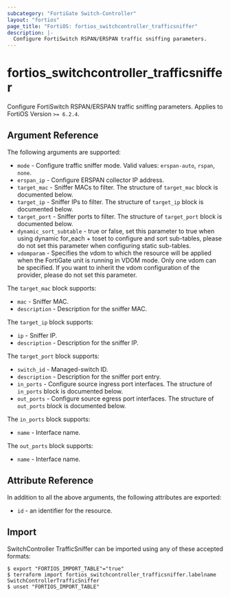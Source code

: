 ```yaml
---
subcategory: "FortiGate Switch-Controller"
layout: "fortios"
page_title: "FortiOS: fortios_switchcontroller_trafficsniffer"
description: |-
  Configure FortiSwitch RSPAN/ERSPAN traffic sniffing parameters.
---
```


# fortios_switchcontroller_trafficsniffer
Configure FortiSwitch RSPAN/ERSPAN traffic sniffing parameters. Applies to FortiOS Version `>= 6.2.4`.

## Argument Reference

The following arguments are supported:

* `mode` - Configure traffic sniffer mode. Valid values: `erspan-auto`, `rspan`, `none`.
* `erspan_ip` - Configure ERSPAN collector IP address.
* `target_mac` - Sniffer MACs to filter. The structure of `target_mac` block is documented below.
* `target_ip` - Sniffer IPs to filter. The structure of `target_ip` block is documented below.
* `target_port` - Sniffer ports to filter. The structure of `target_port` block is documented below.
* `dynamic_sort_subtable` - true or false, set this parameter to true when using dynamic for_each + toset to configure and sort sub-tables, please do not set this parameter when configuring static sub-tables.
* `vdomparam` - Specifies the vdom to which the resource will be applied when the FortiGate unit is running in VDOM mode. Only one vdom can be specified. If you want to inherit the vdom configuration of the provider, please do not set this parameter.

The `target_mac` block supports:

* `mac` - Sniffer MAC.
* `description` - Description for the sniffer MAC.

The `target_ip` block supports:

* `ip` - Sniffer IP.
* `description` - Description for the sniffer IP.

The `target_port` block supports:

* `switch_id` - Managed-switch ID.
* `description` - Description for the sniffer port entry.
* `in_ports` - Configure source ingress port interfaces. The structure of `in_ports` block is documented below.
* `out_ports` - Configure source egress port interfaces. The structure of `out_ports` block is documented below.

The `in_ports` block supports:

* `name` - Interface name.

The `out_ports` block supports:

* `name` - Interface name.


## Attribute Reference

In addition to all the above arguments, the following attributes are exported:
* `id` - an identifier for the resource.

## Import

SwitchController TrafficSniffer can be imported using any of these accepted formats:
```
$ export "FORTIOS_IMPORT_TABLE"="true"
$ terraform import fortios_switchcontroller_trafficsniffer.labelname SwitchControllerTrafficSniffer
$ unset "FORTIOS_IMPORT_TABLE"
```
